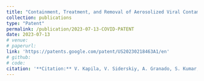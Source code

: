 ```yaml
---
title: "Containment, Treatment, and Removal of Aerosolized Viral Contamination"
collection: publications
type: "Patent"
permalink: /publication/2023-07-13-COVID-PATENT
date: 2023-07-13
# venue:
# paperurl:
link: 'https://patents.google.com/patent/US20230218463A1/en'
# github:
# code:
citation: '**Citation:** V. Kapila, V. Siderskiy, A. Granado, S. Kumar, T. Sowers, <b>H. K. Wazir</b>, M. Q. Kilcourse, S. P. Krishnamoorthy, R. Gonzalez, &quot;Containment, Treatment, and Removal of Aerosolized Viral Contamination,&quot; U.S. Patent Application 18002125, Jul. 13, 2023.'
---
```

